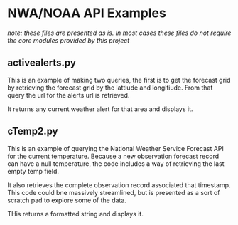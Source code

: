 # NWA/NOAA API Examples
*note: these files are presented as is. In most cases these files do not require the core modules provided by this project*

## activealerts.py
This is an example of making two queries, the first is to get the forecast grid by retrieving the forecast grid by the lattiude and longitiude. From that query the url for the alerts url is retrieved.

It returns any current weather alert for that area and displays it.

## cTemp2.py
This is an example of querying the National Weather Service Forecast API for the current temperature. Because a new observation forecast record can have a null temperature, the code includes a way of retrieving the last empty temp field. 

It also retrieves the complete observation record associated that timestamp. This code could bne massively streamlined, but is presented as a sort of scratch pad to explore some of the data.

THis returns a formatted string and displays it.




